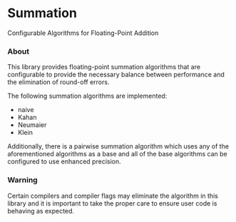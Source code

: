 Summation
=========
Configurable Algorithms for Floating-Point Addition

### About
This library provides floating-point summation algorithms that are
configurable to provide the necessary balance between performance and
the elimination of round-off errors.

The following summation algorithms are implemented:
  - naive
  - Kahan
  - Neumaier
  - Klein

Additionally, there is a pairwise summation algorithm which uses any
of the aforementioned algorithms as a base and all of the base
algorithms can be configured to use enhanced precision.

### Warning
Certain compilers and compiler flags may eliminate the algorithm in
this library and it is important to take the proper care to ensure
user code is behaving as expected.

